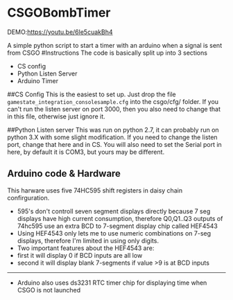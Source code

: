 # CSGOBombTimer
DEMO:https://youtu.be/6le5cuakBh4

A simple python script to start a timer with an arduino when a signal is sent from CSGO
#Instructions
The code is basically split up into 3 sections
- CS config
- Python Listen Server
- Arduino Timer

##CS Config
This is the easiest to set up. Just drop the file `gamestate_integration_consolesample.cfg` into the csgo/cfg/ folder. If you can't run the listen server on port 3000, then you also need to change that in this file, otherwise just ignore it.

##Python Listen server
This was run on python 2.7, it can probably run on python 3.X with some slight modification. If you need to change the listen port, change that here and in CS. You will also need to set the Serial port in here, by default it is COM3, but yours may be different.

## Arduino code & Hardware
This harware uses five 74HC595 shift registers in daisy chain confirguration.
 * 595's don't controll seven segment displays directly because 7 seg displays have high current consumption, therefore Q0,Q1..Q3 outputs of 74hc595 use an extra BCD to 7-segment display chip called HEF4543
 * Using HEF4543 only lets me to use numeric combinations on 7-seg displays, therefore I'm limited in using only digits. 
 * Two important features about the HEF4543 are: 
 * first it will display 0 if BCD inputs are all low
 * second it will display blank 7-segments if value >9 is at BCD inputs
 * ******************************
 * Arduino also uses ds3231 RTC timer chip for displaying time when CSGO is not launched

